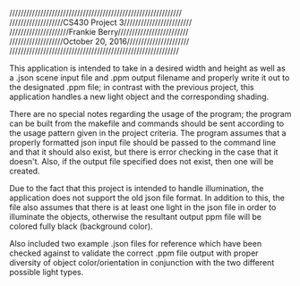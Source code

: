 /////////////////////////////////////////////////////////////  
///////////////////CS430 Project 3////////////////////////  
/////////////////////Frankie Berry/////////////////////////  
///////////////////October 20, 2016//////////////////////
////////////////////////////////////////////////////////////

 This application is intended to take in a desired width and height as well as a .json scene input file and .ppm output filename and properly write it out to the designated .ppm file; in contrast with the previous project, this application handles a new light object and the corresponding shading.

 There are no special notes regarding the usage of the program; the program can be built from the makefile and commands should be sent
according to the usage pattern given in the project criteria. The program assumes that a properly formatted json input file
should be passed to the command line and that it should also exist, but there is error checking in the case that it doesn't. Also, if
the output file specified does not exist, then one will be created. 

  Due to the fact that this project is intended to handle illumination, the application does not support the old json file format. In addition to this, the file also assumes that there is at least one light in the json file in order to illuminate the objects, otherwise the resultant output ppm file will be colored fully black (background color). 

  Also included two example .json files for reference which have been checked against to validate the correct .ppm file output with proper diversity of object color/orientation in conjunction with the two different possible light types.
